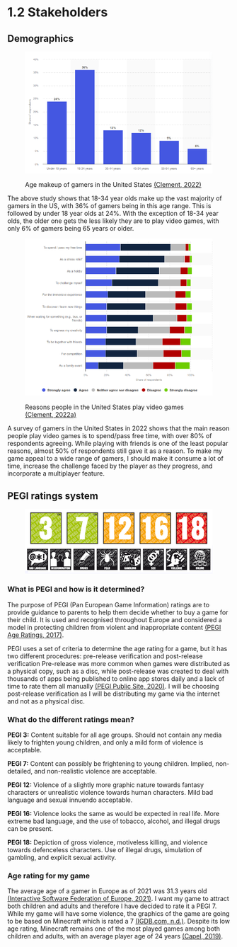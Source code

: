 # 1.2 Stakeholders

## Demographics

<figure><img src="../.gitbook/assets/image (3) (1).png" alt=""><figcaption><p>Age makeup of gamers in the United States <a href="https://www.statista.com/statistics/189582/age-of-us-video-game-players/">(Clement, 2022)</a></p></figcaption></figure>

The above study shows that 18-34 year olds make up the vast majority of gamers in the US, with 36% of gamers being in this age range. This is followed by under 18 year olds at 24%. With the exception of 18-34 year olds, the older one gets the less likely they are to play video games, with only 6% of gamers being 65 years or older.

<figure><img src="../.gitbook/assets/image (14).png" alt=""><figcaption><p>Reasons people in the United States play video games <a href="https://www.statista.com/statistics/239310/reasons-why-female-online-gamers-play-games-in-the-united-states/">(Clement, 2022a)</a></p></figcaption></figure>

A survey of gamers in the United States in 2022 shows that the main reason people play video games is to spend/pass free time, with over 80% of respondents agreeing. While playing with friends is one of the least popular reasons, almost 50% of respondents still gave it as a reason. To make my game appeal to a wide range of gamers, I should make it consume a lot of time, increase the challenge faced by the player as they progress, and incorporate a multiplayer feature.

## PEGI ratings system

<figure><img src="../.gitbook/assets/image (2) (2) (1).png" alt=""><figcaption></figcaption></figure>

### What is PEGI and how is it determined?

The purpose of PEGI (Pan European Game Information) ratings are to provide guidance to parents to help them decide whether to buy a game for their child. It is used and recognised throughout Europe and considered a model in protecting children from violent and inappropriate content [(PEGI Age Ratings, 2017)](https://pegi.info/page/pegi-age-ratings).

PEGI uses a set of criteria to determine the age rating for a game, but it has two different procedures: pre-release verification and post-release verification  Pre-release was more common when games were distributed as a physical copy, such as a disc, while post-release was created to deal with thousands of apps being published to online app stores daily and a lack of time to rate them all manually [(PEGI Public Site, 2020)](https://pegi.info/page/how-we-rate-games). I will be choosing post-release verification as I will be distributing my game via the internet and not as a physical disc.

### What do the different ratings mean?

**PEGI 3:** Content suitable for all age groups. Should not contain any media likely to frighten young children, and only a mild form of violence is acceptable.&#x20;

**PEGI 7:** Content can possibly be frightening to young children. Implied, non-detailed, and non-realistic violence are acceptable.

**PEGI 12:** Violence of a slightly more graphic nature towards fantasy characters or unrealistic violence towards human characters. Mild bad language and sexual innuendo acceptable.

**PEGI 16:** Violence looks the same as would be expected in real life. More extreme bad language, and the use of tobacco, alcohol, and illegal drugs can be present.

**PEGI 18:** Depiction of gross violence, motiveless killing, and violence towards defenceless characters. Use of illegal drugs, simulation of gambling, and explicit sexual activity.

### Age rating for my game

The average age of a gamer in Europe as of 2021 was 31.3 years old [(Interactive Software Federation of Europe, 2021)](https://www.isfe.eu/wp-content/uploads/2022/08/FINAL-ISFE-EGDFKey-Facts-from-2021-about-Europe-video-games-sector-web.pdf). I want my game to attract both children and adults and therefore I have decided to rate it a PEGI 7. While my game will have some violence, the graphics of the game are going to be based on Minecraft which is rated a 7 [(IGDB.com, n.d.)](https://www.igdb.com/games/minecraft/age\_rating). Despite its low age rating, Minecraft remains one of the most played games among both children and adults, with an average player age of 24 years [(Capel, 2019)](https://www.pcgamesn.com/minecraft/player-age).
